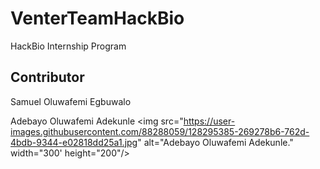 # VenterTeamHackBio
HackBio Internship Program





## Contributor

Samuel Oluwafemi Egbuwalo 

Adebayo Oluwafemi Adekunle
<img src="https://user-images.githubusercontent.com/88288059/128295385-269278b6-762d-4bdb-9344-e02818dd25a1.jpg" alt="Adebayo Oluwafemi Adekunle." width="300' height="200"/>
